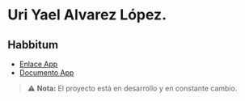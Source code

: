 # Uri Yael Alvarez López.
## Habbitum
- [Enlace App]()
- [Documento App](mi-app.md)


> ⚠️ **Nota:** El proyecto está en desarrollo y en constante cambio.